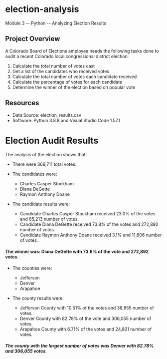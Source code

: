 # election-analysis
Module 3 -- Python -- Analyzing Election Results

## Project Overview 
A Colorado Board of Elections amployee needs the following tasks done to audit a recent Colorado local congressional district election: 

1. Calculate the total number of votes cast 
2. Get a list of the candidates who received votes 
3. Calculate the total number of votes each candidate received
4. Calculate the percentage of votes for each candidate
5. Determine the winner of the election based on popular vote 

## Resources 
- Data Source: election_results.csv
- Software: Python 3.8.8 and Visual Studio Code 1.57.1

# Election Audit Results 
The analysis of the election shows that: 

- There were 369,711 total votes. 

- The candidates were: 
  - Charles Casper Stockham
  - Diana DeGette
  - Raymon Anthony Doane

- The candidate results were: 
  - Candidate Charles Casper Stockham received 23.0% of the votes and 85,213 number of votes. 
  - Candidate Diana DeGette received 73.8% of the votes and 272,892 number of votes. 
  - Candidate Raymon Anthony Doane received 3.1% and 11,606 number of votes. 

#### The winner was: Diana DeGette with 73.8% of the vote and 272,892 votes. 

- The counties were: 
  - Jefferson
  - Denver 
  - Arapahoe 

- The county results were: 
  - Jefferson County with 10.51% of the votes and 38,855 number of votes. 
  - Denver County with 82.78% of the vote and 306,055 number of votes. 
  - Arapahoe County with 6.71% of the votes and 24,801 number of votes. 

##### The county with the largest number of votes was Denver with 82.78% and 306,055 votes. 
